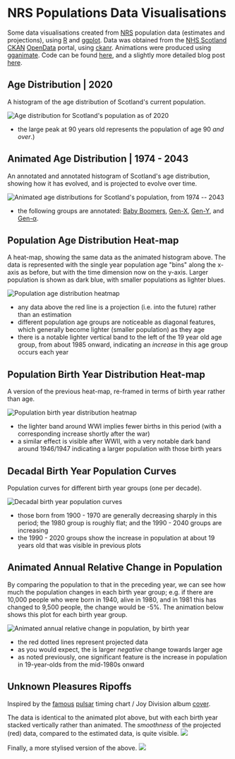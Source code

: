 # NRS Populations Data Visualisations
Some data visualisations created from [NRS](https://www.nrscotland.gov.uk) population data (estimates and projections), using [R](https://www.r-project.org) and [ggplot](https://ggplot2.tidyverse.org). Data was obtained from the [NHS Scotland](https://www.scot.nhs.uk) [CKAN](https://ckan.org) [OpenData](https://www.opendata.nhs.scot) portal, using [ckanr](https://github.com/ropensci/ckanr). Animations were produced using [gganimate](https://github.com/thomasp85/gganimate). Code can be found [here](NRS_populations_viz.R), and a slightly more detailed blog post [here](blog.bobtaylor.xyz/population-data-viz/).


## Age Distribution | 2020
A histogram of the age distribution of Scotland's current population. 

![Age distribution for Scotland's population as of 2020](plot_age_dist_2020.png)

* the large peak at 90 years old represents the population of age 90 *and over*.)


## Animated Age Distribution | 1974 - 2043
An annotated and annotated histogram of Scotland's age distribution, showing how it has evolved, and is projected to evolve over time.

![Animated age distributions for Scotland's population, from 1974 -- 2043 ](plot_age_dist_anim.gif)

* the following groups are annotated: [Baby Boomers](https://en.wikipedia.org/wiki/Baby_boomers), [Gen-X](https://en.wikipedia.org/wiki/Generation_X), [Gen-Y](https://en.wikipedia.org/wiki/Millennials), and [Gen-α](https://www.theguardian.com/society/shortcuts/2019/jan/04/move-over-millennials-and-gen-z-here-comes-generation-alpha).


## Population Age Distribution Heat-map
A heat-map, showing the same data as the animated histogram above. The data is represented with the single year population age "bins" along the x-axis as before, but with the time dimension now on the y-axis. Larger population is shown as dark blue, with smaller populations as lighter blues.

![Population age distribution heatmap](plot_carpet1.png)

* any data above the red line is a projection (i.e. into the future) rather than an estimation
* different population age groups are noticeable as diagonal features, which generally become lighter (smaller population) as they age
* there is a notable lighter vertical band to the left of the 19 year old age group, from about 1985 onward, indicating an *increase* in this age group occurs each year



## Population Birth Year Distribution Heat-map
A version of the previous heat-map, re-framed in terms of birth year rather than age.

![Population birth year distribution heatmap](plot_carpet2.png)

* the lighter band around WWI implies fewer births in this period (with a corresponding increase shortly after the war)
* a similar effect is visible after WWII, with a very notable dark band around 1946/1947 indicating a larger population with those birth years


## Decadal Birth Year Population Curves
Population curves for different birth year groups (one per decade).

![Decadal birth year population curves](plot_10years.png)

* those born from 1900 - 1970 are generally decreasing sharply in this period; the 1980 group is roughly flat; and the 1990 - 2040 groups are increasing
* the 1990 - 2020 groups show the increase in population at about 19 years old that was visible in previous plots


## Animated Annual Relative Change in Population
By comparing the population to that in the preceding year, we can see how much the population changes in each birth year group; e.g. if there are 10,000 people who were born in 1940, alive in 1980, and in 1981 this has changed to 9,500 people, the change would be -5%. The animation below shows this plot for each birth year group.

![Animated annual relative change in population, by birth year](plot_birth_year_change_anim.gif)

* the red dotted lines represent projected data
* as you would expect, the is larger *negative* change towards larger age
* as noted previously, one significant feature is the increase in population in 19-year-olds from the mid-1980s onward


## **Unknown Pleasures** Ripoffs
Inspired by the [famous](https://blogs.scientificamerican.com/sa-visual/pop-culture-pulsar-origin-story-of-joy-division-s-unknown-pleasures-album-cover-video/) [pulsar](https://en.wikipedia.org/wiki/PSR_B1919%2B21) timing chart / Joy Division album [cover](https://www.google.com/search?q=unknown+pleasures&bih=837&biw=1440&hl=en-GB&sxsrf=ACYBGNTyRWgVql-yZuNNQVfS3d7hamRTBg:1577980303072&source=lnms&tbm=isch&sa=X&ved=2ahUKEwj7-bTbouXmAhVoQEEAHVHCA7QQ_AUoAXoECBEQAw).

The data is identical to the animated plot above, but with each birth year stacked vertically rather than animated. The *smoothness* of the projected (red) data, compared to the estimated data, is quite visible. 
![](plot_unknown_pleasures.png)


Finally, a more stylised version of the above.
![](plot_unknown_pleasures2.png)




